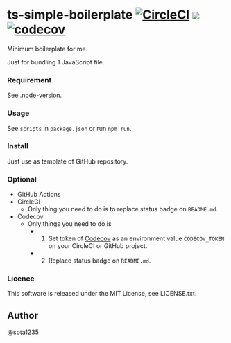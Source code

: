 ts-simple-boilerplate [![CircleCI](https://circleci.com/gh/sota1235/ts-simple-boilerplate.svg?style=svg)](https://circleci.com/gh/sota1235/ts-simple-boilerplate) ![](https://github.com/sota1235/ts-simple-boilerplate/workflows/.github/workflows/main.yml/badge.svg) [![codecov](https://codecov.io/gh/sota1235/ts-simple-boilerplate/branch/master/graph/badge.svg)](https://codecov.io/gh/sota1235/ts-simple-boilerplate)
====

Minimum boilerplate for me.

Just for bundling 1 JavaScript file.

### Requirement

See [.node-version](./.node-version).

### Usage

See `scripts` in `package.json` or run `npm run`.

### Install

Just use as template of GitHub repository.

### Optional

- GitHub Actions
- CircleCI
    - Only thing you need to do is to replace status badge on `README.md`.
- Codecov
    - Only things you need to do is
        - 1. Set token of [Codecov](https://codecov.io/) as an environment value `CODECOV_TOKEN` on your CircleCI or GitHub project.
        - 2. Replace status badge on `README.md`.

### Licence

This software is released under the MIT License, see LICENSE.txt.

## Author

[@sota1235](https://github.com/sota1235)

